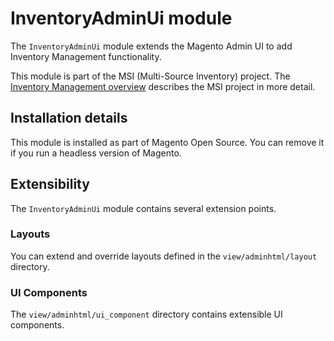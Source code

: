 # InventoryAdminUi module

The `InventoryAdminUi` module extends the Magento Admin UI to add Inventory Management functionality.

This module is part of the MSI (Multi-Source Inventory) project. The 
[Inventory Management overview](https://devdocs.magento.com/guides/v2.3/inventory/index.html)
describes the MSI project in more detail.

## Installation details

This module is installed as part of Magento Open Source. You can remove it if you run a headless version of Magento.

## Extensibility

The `InventoryAdminUi` module contains several extension points.

### Layouts

You can extend and override layouts defined in the `view/adminhtml/layout`  directory.

### UI Components

The `view/adminhtml/ui_component` directory contains extensible UI components.
